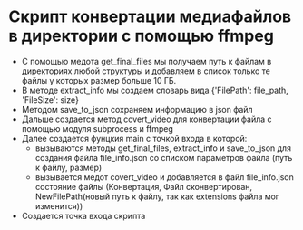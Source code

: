  # Скрипт конвертации медиафайлов в директории с помощью ffmpeg
 * С помощью медота get_final_files мы получаем путь к файлам в директориях любой структуры и добавляем в список только те файлы у которых размер больше 10 ГБ.
 * В методе extract_info мы создаем словарь вида  {'FilePath': file_path, 'FileSize': size}
 * Методом save_to_json сохраняем информацию в json файл
 * Дальше создается метод covert_video для конвертации файла с помощью модуля subprocess и ffmpeg
 * Далее создается фунцкия main с точкой входа в которой:
 	+ вызываются методы  get_final_files, extract_info и save_to_json для создания файла file_info.json со списком параметров файла (путь к файлу, размер)
 	+ вызывается медот covert_video и добавляется в файл file_info.json состояние файлы (Конвертация, Файл сконвертирован, NewFilePath(новый путь к файлу, так как extensions файла мог изменится))
 * Создается точка входа скрипта 
